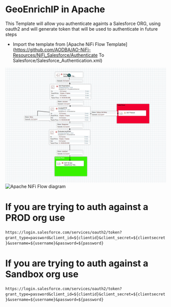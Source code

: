 # GeoEnrichIP in Apache

This Template will allow you authenticate againts a Salesforce ORG, using oauth2 and will generate token that will be used to authenticate in future steps
- Import the template from [Apache NiFi Flow Template](https://github.com/AODBA/AO-NiFi-Resources/NiFi_Salesforce/Authenticate To Salesforce/Salesforce_Authentication.xml)


![Apache NiFi Flow diagram](https://github.com/AODBA/AO-NiFi-Resources/blob/master/NiFi_Salesforce/Authenticate_To_Salesforce/imgs/SF-Auth.PNG)
![Apache NiFi Flow diagram](https://github.com/AODBA/AO-NiFi-Resources/blob/master/NiFi_Salesforce/Authenticate_To_Salesforce/imgs/SF-Aut-params.PNG)


# If you are trying to auth against a PROD org use 
```https://login.salesforce.com/services/oauth2/token?grant_type=password&client_id=${clientid}&client_secret=${clientsecret}&username=${username}&password=${password}```
# If you are trying to auth against a Sandbox org use 
```https://login.salesforce.com/services/oauth2/token?grant_type=password&client_id=${clientid}&client_secret=${clientsecret}&username=${username}&password=${password}```